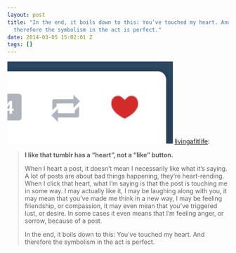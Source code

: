 ```yaml
---
layout: post
title: "In the end, it boils down to this: You’ve touched my heart. And
  therefore the symbolism in the act is perfect."
date: 2014-03-05 15:02:01 Z
tags: []
---
```

![](/media/2014/03/78650789180.jpg)
[livingafitlife](http://livingafitlife.tumblr.com/post/78553252983/i-like-that-tumblr-has-a-heart-not-a-like):

> **I like that tumblr has a “heart”, not a “like” button.**
> 
> When I heart a post, it doesn’t mean I necessarily like what it’s saying. A lot of posts are about bad things happening, they’re heart-rending. When I click that heart, what I’m saying is that the post is touching me in some way. I may actually like it, I may be laughing along with you, it may mean that you’ve made me think in a new way, I may be feeling friendship, or compassion, it may even mean that you’ve triggered lust, or desire. In some cases it even means that I’m feeling anger, or sorrow, because of a post.
> 
> In the end, it boils down to this: You’ve touched my heart. And therefore the symbolism in the act is perfect.

